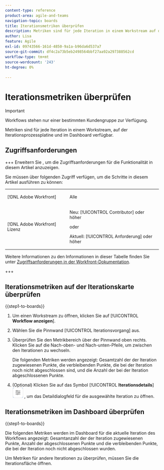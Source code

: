 ```yaml
---
content-type: reference
product-area: agile-and-teams
navigation-topic: boards
title: Iterationsmetriken überprüfen
description: Metriken sind für jede Iteration in einem Workstream auf der Iterationsprozessplatine verfügbar.
author: Lisa
feature: Agile
exl-id: 09743566-161d-4850-9a1a-b96da6d537a7
source-git-commit: df4c2a73b5eb2498564bbf27aa92a297388562cd
workflow-type: tm+mt
source-wordcount: '243'
ht-degree: 0%

---
```


# Iterationsmetriken überprüfen

>[!IMPORTANT]
>
>Workflows stehen nur einer bestimmten Kundengruppe zur Verfügung.

Metriken sind für jede Iteration in einem Workstream, auf der Iterationsprozessplatine und im Dashboard verfügbar.

## Zugriffsanforderungen

+++ Erweitern Sie , um die Zugriffsanforderungen für die Funktionalität in diesem Artikel anzuzeigen.

Sie müssen über folgenden Zugriff verfügen, um die Schritte in diesem Artikel ausführen zu können:

<table style="table-layout:auto"> 
 <col> 
 <col> 
 <tbody> 
  <tr> 
   <td role="rowheader">[!DNL Adobe Workfront]</td> 
   <td> <p>Alle</p> </td> 
  </tr> 
  <tr> 
   <td role="rowheader">[!DNL Adobe Workfront] Lizenz</td> 
   <td> 
   <p>Neu: [!UICONTROL Contributor] oder höher</p> 
   <p>oder</p>
   <p>Aktuell: [!UICONTROL Anforderung] oder höher</p>
   </td> 
  </tr> 
 </tbody> 
</table>

Weitere Informationen zu den Informationen in dieser Tabelle finden Sie unter [Zugriffsanforderungen in der Workfront-Dokumentation](/help/quicksilver/administration-and-setup/add-users/access-levels-and-object-permissions/access-level-requirements-in-documentation.md).

+++

## Iterationsmetriken auf der Iterationskarte überprüfen

{{step1-to-boards}}

1. Um einen Workstream zu öffnen, klicken Sie auf [!UICONTROL **Workflow anzeigen**].
1. Wählen Sie die Pinnwand [!UICONTROL Iterationsvorgang] aus.
1. Überprüfen Sie den Metrikbereich über der Pinnwand oben rechts. Klicken Sie auf die Nach-oben- und Nach-unten-Pfeile, um zwischen den Iterationen zu wechseln.

   Die folgenden Metriken werden angezeigt: Gesamtzahl der der Iteration zugewiesenen Punkte, die verbleibenden Punkte, die bei der Iteration noch nicht abgeschlossen sind, und die Anzahl der bei der Iteration abgeschlossenen Punkte.

1. (Optional) Klicken Sie auf das Symbol [!UICONTROL **Iterationsdetails**] ![Iterationsdetails](assets/iteration-details-button.png) , um das Detaildialogfeld für die ausgewählte Iteration zu öffnen.

## Iterationsmetriken im Dashboard überprüfen

{{step1-to-boards}}

Die folgenden Metriken werden im Dashboard für die aktuelle Iteration des Workflows angezeigt: Gesamtanzahl der der Iteration zugewiesenen Punkte, Anzahl der abgeschlossenen Punkte und die verbleibenden Punkte, die bei der Iteration noch nicht abgeschlossen wurden.

Um Metriken für andere Iterationen zu überprüfen, müssen Sie die Iterationsfläche öffnen.
